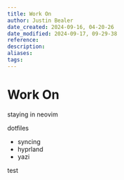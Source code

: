 ```yaml
---
title: Work On
author: Justin Bealer
date_created: 2024-09-16, 04-20-26
date_modified: 2024-09-17, 09-29-38
reference: 
description: 
aliases: 
tags: 
---
```

# Work On

staying in neovim

dotfiles

- syncing
- hyprland
- yazi

test
